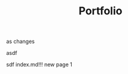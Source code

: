 ﻿---
layout: ../layouts/Home_Page.astro
title: Portfolio
---

as
changes 


asdf

sdf
index.md!!!
new page 1
